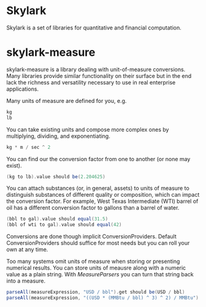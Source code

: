 # Skylark

Skylark is a set of libraries for quantitative and financial computation.

# skylark-measure

skylark-measure is a library dealing with unit-of-measure conversions. Many libraries provide similar functionality on their surface 
but in the end lack the richness and versatility necessary to use in real enterprise applications.

Many units of measure are defined for you, e.g.

```scala
kg
lb
```

You can take existing units and compose more complex ones by multiplying, dividing, and exponentiating.

```scala
kg * m / sec ^ 2
```

You can find our the conversion factor from one to another (or none may exist).

```scala
(kg to lb).value should be(2.204625)
```

You can attach substances (or, in general, assets) to units of measure to distinguish substances of different quality or composition, 
which can impact the conversion factor. For example, West Texas Intermediate (WTI) barrel of oil has a different conversion factor to gallons than
a barrel of water.

```scala
(bbl to gal).value should equal(31.5)
(bbl of wti to gal).value should equal(42)
```
Conversions are done though implicit ConversionProviders. Default ConversionProviders should suffice for most needs but you can roll your own at any time.

Too many systems omit units of measure when storing or presenting numerical results. You can store units of meausre along with a numeric value as a plain string.
With *MeasureParsers* you can turn that string back into a measure.
 
```scala
parseAll(measureExpression, "USD / bbl").get should be(USD / bbl)
parseAll(measureExpression, "((USD * (MMBtu / bbl) ^ 3) ^ 2) / MMBtu").get should be(((USD * ((MMBtu / bbl) ^ 3)) ^ 2) / MMBtu)
```